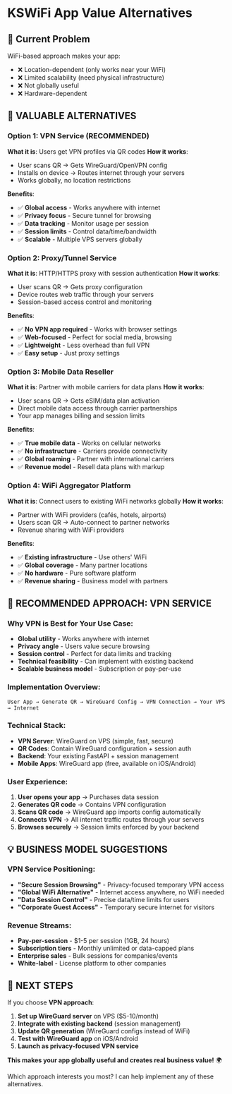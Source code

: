 # KSWiFi App Value Alternatives

## 🚨 **Current Problem**
WiFi-based approach makes your app:
- ❌ Location-dependent (only works near your WiFi)
- ❌ Limited scalability (need physical infrastructure)
- ❌ Not globally useful
- ❌ Hardware-dependent

## 🎯 **VALUABLE ALTERNATIVES**

### **Option 1: VPN Service (RECOMMENDED)**
**What it is**: Users get VPN profiles via QR codes
**How it works**:
- User scans QR → Gets WireGuard/OpenVPN config
- Installs on device → Routes internet through your servers
- Works globally, no location restrictions

**Benefits**:
- ✅ **Global access** - Works anywhere with internet
- ✅ **Privacy focus** - Secure tunnel for browsing
- ✅ **Data tracking** - Monitor usage per session
- ✅ **Session limits** - Control data/time/bandwidth
- ✅ **Scalable** - Multiple VPS servers globally

### **Option 2: Proxy/Tunnel Service**
**What it is**: HTTP/HTTPS proxy with session authentication
**How it works**:
- User scans QR → Gets proxy configuration
- Device routes web traffic through your servers
- Session-based access control and monitoring

**Benefits**:
- ✅ **No VPN app required** - Works with browser settings
- ✅ **Web-focused** - Perfect for social media, browsing
- ✅ **Lightweight** - Less overhead than full VPN
- ✅ **Easy setup** - Just proxy settings

### **Option 3: Mobile Data Reseller**
**What it is**: Partner with mobile carriers for data plans
**How it works**:
- User scans QR → Gets eSIM/data plan activation
- Direct mobile data access through carrier partnerships
- Your app manages billing and session limits

**Benefits**:
- ✅ **True mobile data** - Works on cellular networks
- ✅ **No infrastructure** - Carriers provide connectivity
- ✅ **Global roaming** - Partner with international carriers
- ✅ **Revenue model** - Resell data plans with markup

### **Option 4: WiFi Aggregator Platform**
**What it is**: Connect users to existing WiFi networks globally
**How it works**:
- Partner with WiFi providers (cafés, hotels, airports)
- Users scan QR → Auto-connect to partner networks
- Revenue sharing with WiFi providers

**Benefits**:
- ✅ **Existing infrastructure** - Use others' WiFi
- ✅ **Global coverage** - Many partner locations
- ✅ **No hardware** - Pure software platform
- ✅ **Revenue sharing** - Business model with partners

## 🚀 **RECOMMENDED APPROACH: VPN SERVICE**

### **Why VPN is Best for Your Use Case:**
- **Global utility** - Works anywhere with internet
- **Privacy angle** - Users value secure browsing
- **Session control** - Perfect for data limits and tracking
- **Technical feasibility** - Can implement with existing backend
- **Scalable business model** - Subscription or pay-per-use

### **Implementation Overview:**
```
User App → Generate QR → WireGuard Config → VPN Connection → Your VPS → Internet
```

### **Technical Stack:**
- **VPN Server**: WireGuard on VPS (simple, fast, secure)
- **QR Codes**: Contain WireGuard configuration + session auth
- **Backend**: Your existing FastAPI + session management
- **Mobile Apps**: WireGuard app (free, available on iOS/Android)

### **User Experience:**
1. **User opens your app** → Purchases data session
2. **Generates QR code** → Contains VPN configuration
3. **Scans QR code** → WireGuard app imports config automatically
4. **Connects VPN** → All internet traffic routes through your servers
5. **Browses securely** → Session limits enforced by your backend

## 💡 **BUSINESS MODEL SUGGESTIONS**

### **VPN Service Positioning:**
- **"Secure Session Browsing"** - Privacy-focused temporary VPN access
- **"Global WiFi Alternative"** - Internet access anywhere, no WiFi needed
- **"Data Session Control"** - Precise data/time limits for users
- **"Corporate Guest Access"** - Temporary secure internet for visitors

### **Revenue Streams:**
- **Pay-per-session** - $1-5 per session (1GB, 24 hours)
- **Subscription tiers** - Monthly unlimited or data-capped plans
- **Enterprise sales** - Bulk sessions for companies/events
- **White-label** - License platform to other companies

## 🎯 **NEXT STEPS**

If you choose **VPN approach**:
1. **Set up WireGuard server** on VPS ($5-10/month)
2. **Integrate with existing backend** (session management)
3. **Update QR generation** (WireGuard configs instead of WiFi)
4. **Test with WireGuard app** on iOS/Android
5. **Launch as privacy-focused VPN service**

**This makes your app globally useful and creates real business value!** 🌍

Which approach interests you most? I can help implement any of these alternatives.